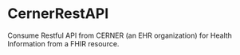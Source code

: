 # CernerRestAPI
Consume Restful API from CERNER (an EHR organization) for Health Information from a FHIR resource.
